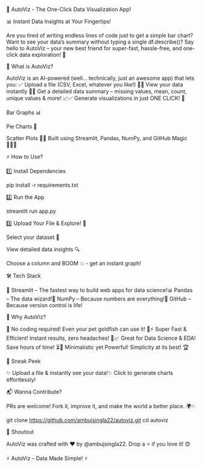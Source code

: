 🚀 AutoViz - The One-Click Data Visualization App!

📊 Instant Data Insights at Your Fingertips!

Are you tired of writing endless lines of code just to get a simple bar chart? Want to see your data’s summary without typing a single df.describe()? Say hello to AutoViz – your new best friend for super-fast, hassle-free, and one-click data exploration! 🎯

🎯 What is AutoViz?

AutoViz is an AI-powered (well... technically, just an awesome app) that lets you:
✅ Upload a file (CSV, Excel, whatever you like!) 📂✅ View your data instantly 🧐✅ Get a detailed data summary – missing values, mean, count, unique values & more! 📈✅ Generate visualizations in just ONE CLICK! 🎨

Bar Graphs 📊

Pie Charts 🥧

Scatter Plots 🎯✅ Built using Streamlit, Pandas, NumPy, and GitHub Magic 🧙‍♂️✨

⚡ How to Use?

1️⃣ Install Dependencies

pip install -r requirements.txt

2️⃣ Run the App

streamlit run app.py

3️⃣ Upload Your File & Explore! 🚀

Select your dataset 📂

View detailed data insights 🔍

Choose a column and BOOM 💥 - get an instant graph!

🛠️ Tech Stack

🚀 Streamlit – The fastest way to build web apps for data science!📊 Pandas – The data wizard!🔢 NumPy – Because numbers are everything!🐙 GitHub – Because version control is life!

🌟 Why AutoViz?

🚀 No coding required! Even your pet goldfish can use it! 🐠⚡ Super Fast & Efficient! Instant results, zero headaches! 🤯📈 Great for Data Science & EDA! Save hours of time! ⏳🎨 Minimalistic yet Powerful! Simplicity at its best! 🏆

📸 Sneak Peek

✨ Upload a file & instantly see your data!✨ Click to generate charts effortlessly!

📬 Wanna Contribute?

PRs are welcome! Fork it, improve it, and make the world a better place. 🌍✨

git clone https://github.com/ambujsingla22/autoviz.git
cd autoviz

📢 Shoutout

AutoViz was crafted with ❤️ by @ambujsingla22. Drop a ⭐ if you love it! 😍

⚡ AutoViz – Data Made Simple! ⚡

